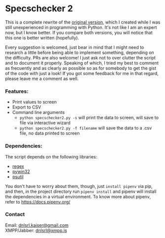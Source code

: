 # Specschecker 2

This is a complete rewrite of the [original version](https://gist.github.com/dnlsrl/a286d202481f24e4652ad29899fefb5c), which I created while I was still unexperienced in programming with Python. It's not like I am an expert now, but I know better. If you compare both versions, you will notice that this one is better written (hopefully).

Every suggestion is welcomed, just bear in mind that I might need to research a little before being able to implement something, depending on the difficulty. PRs are also welcome! I just ask not to over clutter the script and to document it properly. Speaking of which, I tried my best to comment as frecuently and as clearly as possible so as for somebody to get the gist of the code with just a look! If you got some feedback for me in that regard, please leave me a comment as well.

### Features:

* Print values to screen
* Export to CSV
* Command line arguments
    * `python specschecker2.py -s` will print the data to screen, will save to file via interactive wizard
    * `python specschecker2.py -f filename` will save the data to a .csv file, no data printed to screen

### Dependencies:

The script depends on the following libraries:

* [regex](https://pypi.python.org/pypi/regex)
* [pywin32](https://sourceforge.net/projects/pywin32/files/pywin32/)
* [psutil](https://github.com/giampaolo/psutil)

You don't have to worry about them, though, just `install pipenv` via pip, and then, in the project directory run `pipenv install` and pipenv will install the dependencies in a virtual environment. To know more about pipenv, refer to https://docs.pipenv.org/

### Contact

Email: [dnlsrl.kaiser@gmail.com](mailto:dnlsrl.kaiser@gmail.com)  
XMPP/Jabber: [dnlsrl@xmpp.is](xmpp:dnlsrl@xmpp.is)